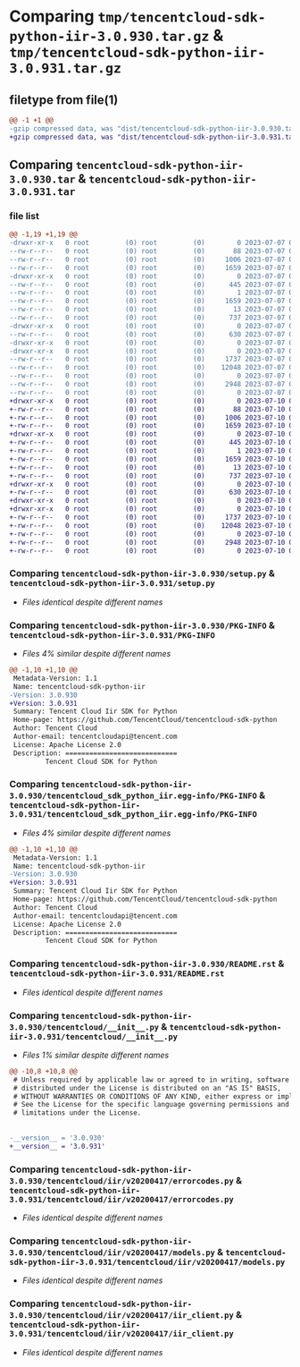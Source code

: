# Comparing `tmp/tencentcloud-sdk-python-iir-3.0.930.tar.gz` & `tmp/tencentcloud-sdk-python-iir-3.0.931.tar.gz`

## filetype from file(1)

```diff
@@ -1 +1 @@
-gzip compressed data, was "dist/tencentcloud-sdk-python-iir-3.0.930.tar", last modified: Fri Jul  7 00:25:51 2023, max compression
+gzip compressed data, was "dist/tencentcloud-sdk-python-iir-3.0.931.tar", last modified: Mon Jul 10 00:42:21 2023, max compression
```

## Comparing `tencentcloud-sdk-python-iir-3.0.930.tar` & `tencentcloud-sdk-python-iir-3.0.931.tar`

### file list

```diff
@@ -1,19 +1,19 @@
-drwxr-xr-x   0 root         (0) root         (0)        0 2023-07-07 00:25:51.000000 tencentcloud-sdk-python-iir-3.0.930/
--rw-r--r--   0 root         (0) root         (0)       88 2023-07-07 00:25:51.000000 tencentcloud-sdk-python-iir-3.0.930/setup.cfg
--rw-r--r--   0 root         (0) root         (0)     1006 2023-07-07 00:25:50.000000 tencentcloud-sdk-python-iir-3.0.930/setup.py
--rw-r--r--   0 root         (0) root         (0)     1659 2023-07-07 00:25:51.000000 tencentcloud-sdk-python-iir-3.0.930/PKG-INFO
-drwxr-xr-x   0 root         (0) root         (0)        0 2023-07-07 00:25:51.000000 tencentcloud-sdk-python-iir-3.0.930/tencentcloud_sdk_python_iir.egg-info/
--rw-r--r--   0 root         (0) root         (0)      445 2023-07-07 00:25:51.000000 tencentcloud-sdk-python-iir-3.0.930/tencentcloud_sdk_python_iir.egg-info/SOURCES.txt
--rw-r--r--   0 root         (0) root         (0)        1 2023-07-07 00:25:51.000000 tencentcloud-sdk-python-iir-3.0.930/tencentcloud_sdk_python_iir.egg-info/dependency_links.txt
--rw-r--r--   0 root         (0) root         (0)     1659 2023-07-07 00:25:51.000000 tencentcloud-sdk-python-iir-3.0.930/tencentcloud_sdk_python_iir.egg-info/PKG-INFO
--rw-r--r--   0 root         (0) root         (0)       13 2023-07-07 00:25:51.000000 tencentcloud-sdk-python-iir-3.0.930/tencentcloud_sdk_python_iir.egg-info/top_level.txt
--rw-r--r--   0 root         (0) root         (0)      737 2023-07-07 00:25:50.000000 tencentcloud-sdk-python-iir-3.0.930/README.rst
-drwxr-xr-x   0 root         (0) root         (0)        0 2023-07-07 00:25:51.000000 tencentcloud-sdk-python-iir-3.0.930/tencentcloud/
--rw-r--r--   0 root         (0) root         (0)      630 2023-07-07 00:25:50.000000 tencentcloud-sdk-python-iir-3.0.930/tencentcloud/__init__.py
-drwxr-xr-x   0 root         (0) root         (0)        0 2023-07-07 00:25:51.000000 tencentcloud-sdk-python-iir-3.0.930/tencentcloud/iir/
-drwxr-xr-x   0 root         (0) root         (0)        0 2023-07-07 00:25:51.000000 tencentcloud-sdk-python-iir-3.0.930/tencentcloud/iir/v20200417/
--rw-r--r--   0 root         (0) root         (0)     1737 2023-07-07 00:25:50.000000 tencentcloud-sdk-python-iir-3.0.930/tencentcloud/iir/v20200417/errorcodes.py
--rw-r--r--   0 root         (0) root         (0)    12048 2023-07-07 00:25:50.000000 tencentcloud-sdk-python-iir-3.0.930/tencentcloud/iir/v20200417/models.py
--rw-r--r--   0 root         (0) root         (0)        0 2023-07-07 00:25:50.000000 tencentcloud-sdk-python-iir-3.0.930/tencentcloud/iir/v20200417/__init__.py
--rw-r--r--   0 root         (0) root         (0)     2948 2023-07-07 00:25:50.000000 tencentcloud-sdk-python-iir-3.0.930/tencentcloud/iir/v20200417/iir_client.py
--rw-r--r--   0 root         (0) root         (0)        0 2023-07-07 00:25:50.000000 tencentcloud-sdk-python-iir-3.0.930/tencentcloud/iir/__init__.py
+drwxr-xr-x   0 root         (0) root         (0)        0 2023-07-10 00:42:21.000000 tencentcloud-sdk-python-iir-3.0.931/
+-rw-r--r--   0 root         (0) root         (0)       88 2023-07-10 00:42:21.000000 tencentcloud-sdk-python-iir-3.0.931/setup.cfg
+-rw-r--r--   0 root         (0) root         (0)     1006 2023-07-10 00:42:20.000000 tencentcloud-sdk-python-iir-3.0.931/setup.py
+-rw-r--r--   0 root         (0) root         (0)     1659 2023-07-10 00:42:21.000000 tencentcloud-sdk-python-iir-3.0.931/PKG-INFO
+drwxr-xr-x   0 root         (0) root         (0)        0 2023-07-10 00:42:21.000000 tencentcloud-sdk-python-iir-3.0.931/tencentcloud_sdk_python_iir.egg-info/
+-rw-r--r--   0 root         (0) root         (0)      445 2023-07-10 00:42:21.000000 tencentcloud-sdk-python-iir-3.0.931/tencentcloud_sdk_python_iir.egg-info/SOURCES.txt
+-rw-r--r--   0 root         (0) root         (0)        1 2023-07-10 00:42:21.000000 tencentcloud-sdk-python-iir-3.0.931/tencentcloud_sdk_python_iir.egg-info/dependency_links.txt
+-rw-r--r--   0 root         (0) root         (0)     1659 2023-07-10 00:42:21.000000 tencentcloud-sdk-python-iir-3.0.931/tencentcloud_sdk_python_iir.egg-info/PKG-INFO
+-rw-r--r--   0 root         (0) root         (0)       13 2023-07-10 00:42:21.000000 tencentcloud-sdk-python-iir-3.0.931/tencentcloud_sdk_python_iir.egg-info/top_level.txt
+-rw-r--r--   0 root         (0) root         (0)      737 2023-07-10 00:42:20.000000 tencentcloud-sdk-python-iir-3.0.931/README.rst
+drwxr-xr-x   0 root         (0) root         (0)        0 2023-07-10 00:42:21.000000 tencentcloud-sdk-python-iir-3.0.931/tencentcloud/
+-rw-r--r--   0 root         (0) root         (0)      630 2023-07-10 00:42:20.000000 tencentcloud-sdk-python-iir-3.0.931/tencentcloud/__init__.py
+drwxr-xr-x   0 root         (0) root         (0)        0 2023-07-10 00:42:21.000000 tencentcloud-sdk-python-iir-3.0.931/tencentcloud/iir/
+drwxr-xr-x   0 root         (0) root         (0)        0 2023-07-10 00:42:21.000000 tencentcloud-sdk-python-iir-3.0.931/tencentcloud/iir/v20200417/
+-rw-r--r--   0 root         (0) root         (0)     1737 2023-07-10 00:42:20.000000 tencentcloud-sdk-python-iir-3.0.931/tencentcloud/iir/v20200417/errorcodes.py
+-rw-r--r--   0 root         (0) root         (0)    12048 2023-07-10 00:42:20.000000 tencentcloud-sdk-python-iir-3.0.931/tencentcloud/iir/v20200417/models.py
+-rw-r--r--   0 root         (0) root         (0)        0 2023-07-10 00:42:20.000000 tencentcloud-sdk-python-iir-3.0.931/tencentcloud/iir/v20200417/__init__.py
+-rw-r--r--   0 root         (0) root         (0)     2948 2023-07-10 00:42:20.000000 tencentcloud-sdk-python-iir-3.0.931/tencentcloud/iir/v20200417/iir_client.py
+-rw-r--r--   0 root         (0) root         (0)        0 2023-07-10 00:42:20.000000 tencentcloud-sdk-python-iir-3.0.931/tencentcloud/iir/__init__.py
```

### Comparing `tencentcloud-sdk-python-iir-3.0.930/setup.py` & `tencentcloud-sdk-python-iir-3.0.931/setup.py`

 * *Files identical despite different names*

### Comparing `tencentcloud-sdk-python-iir-3.0.930/PKG-INFO` & `tencentcloud-sdk-python-iir-3.0.931/PKG-INFO`

 * *Files 4% similar despite different names*

```diff
@@ -1,10 +1,10 @@
 Metadata-Version: 1.1
 Name: tencentcloud-sdk-python-iir
-Version: 3.0.930
+Version: 3.0.931
 Summary: Tencent Cloud Iir SDK for Python
 Home-page: https://github.com/TencentCloud/tencentcloud-sdk-python
 Author: Tencent Cloud
 Author-email: tencentcloudapi@tencent.com
 License: Apache License 2.0
 Description: ============================
         Tencent Cloud SDK for Python
```

### Comparing `tencentcloud-sdk-python-iir-3.0.930/tencentcloud_sdk_python_iir.egg-info/PKG-INFO` & `tencentcloud-sdk-python-iir-3.0.931/tencentcloud_sdk_python_iir.egg-info/PKG-INFO`

 * *Files 4% similar despite different names*

```diff
@@ -1,10 +1,10 @@
 Metadata-Version: 1.1
 Name: tencentcloud-sdk-python-iir
-Version: 3.0.930
+Version: 3.0.931
 Summary: Tencent Cloud Iir SDK for Python
 Home-page: https://github.com/TencentCloud/tencentcloud-sdk-python
 Author: Tencent Cloud
 Author-email: tencentcloudapi@tencent.com
 License: Apache License 2.0
 Description: ============================
         Tencent Cloud SDK for Python
```

### Comparing `tencentcloud-sdk-python-iir-3.0.930/README.rst` & `tencentcloud-sdk-python-iir-3.0.931/README.rst`

 * *Files identical despite different names*

### Comparing `tencentcloud-sdk-python-iir-3.0.930/tencentcloud/__init__.py` & `tencentcloud-sdk-python-iir-3.0.931/tencentcloud/__init__.py`

 * *Files 1% similar despite different names*

```diff
@@ -10,8 +10,8 @@
 # Unless required by applicable law or agreed to in writing, software
 # distributed under the License is distributed on an "AS IS" BASIS,
 # WITHOUT WARRANTIES OR CONDITIONS OF ANY KIND, either express or implied.
 # See the License for the specific language governing permissions and
 # limitations under the License.
 
 
-__version__ = '3.0.930'
+__version__ = '3.0.931'
```

### Comparing `tencentcloud-sdk-python-iir-3.0.930/tencentcloud/iir/v20200417/errorcodes.py` & `tencentcloud-sdk-python-iir-3.0.931/tencentcloud/iir/v20200417/errorcodes.py`

 * *Files identical despite different names*

### Comparing `tencentcloud-sdk-python-iir-3.0.930/tencentcloud/iir/v20200417/models.py` & `tencentcloud-sdk-python-iir-3.0.931/tencentcloud/iir/v20200417/models.py`

 * *Files identical despite different names*

### Comparing `tencentcloud-sdk-python-iir-3.0.930/tencentcloud/iir/v20200417/iir_client.py` & `tencentcloud-sdk-python-iir-3.0.931/tencentcloud/iir/v20200417/iir_client.py`

 * *Files identical despite different names*

